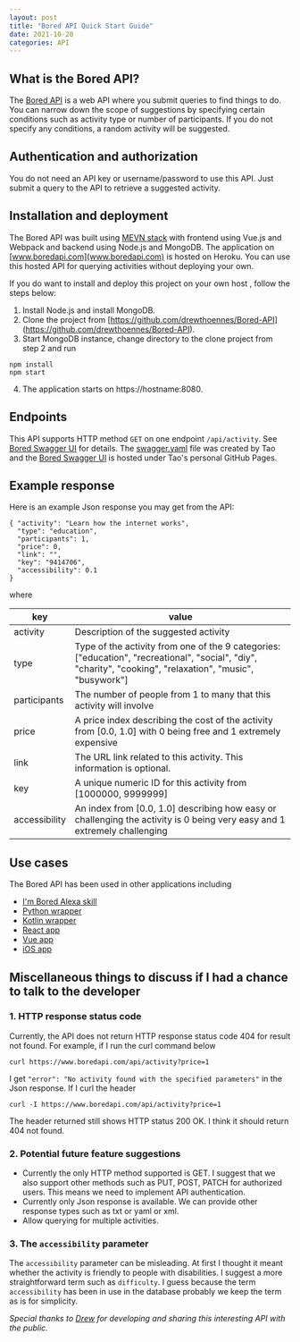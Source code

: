 ```yaml
---
layout: post
title: "Bored API Quick Start Guide"
date: 2021-10-20
categories: API
---
```


## What is the Bored API?

The [Bored API](www.boredapi.com) is a web API where you submit queries to find things to do. You can  narrow down the scope of suggestions by specifying certain conditions such as activity type or number of participants. If you do not specify any conditions, a random activity will be suggested. 


## Authentication and authorization
You do not need an API key or username/password to use this API. Just submit a query to the API to retrieve a suggested activity. 


## Installation and deployment 


The Bored API was built using  [MEVN stack](https://www.educative.io/edpresso/what-is-mevn-stack) with frontend using Vue.js and Webpack and backend using Node.js and MongoDB. The application on [www.boredapi.com](www.boredapi.com) is hosted on Heroku. You can use this hosted API for querying activities without deploying your own. 


If you do want to install and deploy this project on your own host
, follow the steps below:

1. Install Node.js and install MongoDB.
2. Clone the project from [https://github.com/drewthoennes/Bored-API] (https://github.com/drewthoennes/Bored-API).
3. Start MongoDB instance, change directory to the clone project from step 2 and run
```
npm install
npm start
```
4. The application starts on https://hostname:8080.


## Endpoints

This API supports HTTP method `GET` on one endpoint `/api/activity`.  See [Bored Swagger UI](https://taolicd.github.io/swagger-for-bored-api/) for details. The [swagger.yaml](https://github.com/taolicd/swagger-for-bored-api/blob/master/swagger.yaml) file was created by Tao and the [Bored Swagger UI](https://taolicd.github.io/swagger-for-bored-api/) is hosted under Tao's personal GitHub Pages.

## Example response

Here is an example Json response you may get from the API:

```
{ "activity": "Learn how the internet works",
  "type": "education",
  "participants": 1,
  "price": 0,
  "link": "",
  "key": "9414706",
  "accessibility": 0.1
}

```
where

key | value 
--- | --- 
activity | Description of the suggested activity
type | Type of the activity from one of the 9 categories: ["education", "recreational", "social", "diy", "charity", "cooking", "relaxation", "music", "busywork"]
participants |The number of people from 1 to many that this activity will involve 
price | A price index describing the cost of the activity from [0.0, 1.0] with 0 being free and 1 extremely expensive
link | The URL link related to this activity. This information is optional.
key |A unique numeric ID for this activity from [1000000, 9999999]
accessibility | An index from [0.0, 1.0] describing how easy or challenging the activity is 0 being very easy and 1 extremely challenging


## Use cases

The Bored API has been used in other applications including

* [I'm Bored Alexa skill](https://www.amazon.com/gp/product/B07GDL9MP4?ie=UTF8&ref-suffix=ss_rw)
* [Python wrapper](https://pypi.org/project/bored/)
* [Kotlin wrapper](https://gitlab.com/CMDR_Tvis/bored-api)
* [React app](https://github.com/CDAracena/Im-Bored)
* [Vue app](https://github.com/emilsgulbis/BoredApp)
* [iOS app](https://apps.apple.com/us/app/bored-find-what-to-do/id1475656469)



## Miscellaneous things to discuss if I had a chance to talk to the developer

### 1. HTTP response status code

Currently, the API does not return HTTP response status code 404 for result not found. For example, if I run the curl command below
```
curl https://www.boredapi.com/api/activity?price=1
```
I get `"error": "No activity found with the specified parameters"` in the Json response. If I curl the header

```
curl -I https://www.boredapi.com/api/activity?price=1
```

The header returned still shows HTTP status 200 OK. I think it should return 404 not found. 

### 2. Potential future feature suggestions
* Currently the only HTTP method supported is GET. I suggest that we also support other methods such as PUT, POST, PATCH for authorized users. This means we need to implement API authentication. 
* Currently only Json response is available. We can provide other response types such as txt or yaml or xml. 
* Allow querying for multiple activities. 

### 3. The `accessibility` parameter 

The `accessibility` parameter can be misleading. At first I thought it meant whether the activity is friendly to people with disabilities.  I suggest a more straightforward term such as `difficulty`. I guess because the term `accessibility` has been in use in the database probably we keep the term as is for simplicity.



_Special thanks to [Drew](https://github.com/drewthoennes) for developing and sharing this interesting API with the public._






